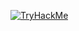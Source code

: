 
[![TryHackMe](https://tryhackme-badges.s3.amazonaws.com/Z3r0Kn1ght.png)](https://tryhackme.com/p/Z3r0Kn1ght)
